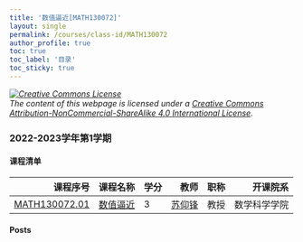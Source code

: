 ```yaml
---
title: '数值逼近[MATH130072]'
layout: single
permalink: /courses/class-id/MATH130072
author_profile: true
toc: true
toc_label: '目录'
toc_sticky: true
---
```



<div class='notice--warning'>
	<p><i><a rel='license' href='http://creativecommons.org/licenses/by-nc-sa/4.0/'><img alt='Creative Commons License' style='border-width:0' src='https://i.creativecommons.org/l/by-nc-sa/4.0/88x31.png' /></a><br /> The content of this webpage is licensed under a <a rel='license' href='http://creativecommons.org/licenses/by-nc-sa/4.0/'>Creative Commons Attribution-NonCommercial-ShareAlike 4.0 International License</a>.</i></p>
</div>

### 2022-2023学年第1学期


#### 课程清单

<div style='text-align: center;' id='MATH130072_2223F'> <table id='MATH130072_2223F_table'>
  <thead>
    <tr style="text-align: right;">
      <th>课程序号</th>
      <th>课程名称</th>
      <th>学分</th>
      <th>教师</th>
      <th>职称</th>
      <th>开课院系</th>
    </tr>
  </thead>
  <tbody>
    <tr>
      <td><a href='https://fdu-math.github.io/courses/class-id/MATH130072-01'>MATH130072.01</a></td>
      <td><a href='https://fdu-math.github.io/courses/MATH130072'>数值逼近</a></td>
      <td>3</td>
      <td><a href='https://fdu-math.github.io/teachers/苏仰锋'>苏仰锋</a></td>
      <td>教授</td>
      <td>数学科学学院</td>
    </tr>
  </tbody>
</table></div>

#### Posts

